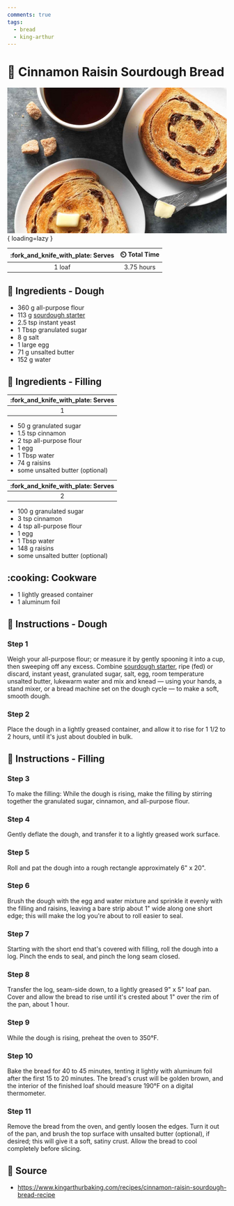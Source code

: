 ```yaml
---
comments: true
tags:
  - bread
  - king-arthur
---
```

# :bread: Cinnamon Raisin Sourdough Bread

![Cinnamon Raisin Sourdough Bread][1]{ loading=lazy }

| :fork_and_knife_with_plate: Serves | :timer_clock: Total Time |
|:----------------------------------:|:-----------------------: |
| 1 loaf | 3.75 hours |

## :salt: Ingredients - Dough

- 360 g all-purpose flour
- 113 g [sourdough starter][2]
- 2.5 tsp instant yeast
- 1 Tbsp granulated sugar
- 8 g salt
- 1 large egg
- 71 g unsalted butter
- 152 g water

## :salt: Ingredients - Filling

| :fork_and_knife_with_plate: Serves |
|:----------------------------------:|
| 1 |

- 50 g granulated sugar
- 1.5 tsp cinnamon
- 2 tsp all-purpose flour
- 1 egg
- 1 Tbsp water
- 74 g raisins
- some unsalted butter (optional)

| :fork_and_knife_with_plate: Serves |
|:----------------------------------:|
| 2 |

- 100 g granulated sugar
- 3 tsp cinnamon
- 4 tsp all-purpose flour
- 1 egg
- 1 Tbsp water
- 148 g raisins
- some unsalted butter (optional)

## :cooking: Cookware

- 1 lightly greased container
- 1 aluminum foil

## :pencil: Instructions - Dough

### Step 1

Weigh your all-purpose flour; or measure it by gently spooning it into a cup, then sweeping off any excess.
Combine [sourdough starter][2], ripe (fed) or discard, instant yeast, granulated sugar, salt, egg, room temperature
unsalted butter, lukewarm water and mix and knead — using your hands, a stand mixer, or a bread machine set on the
dough cycle — to make a soft, smooth dough.

### Step 2

Place the dough in a lightly greased container, and allow it to rise for 1 1/2 to 2 hours, until it's just about doubled
in bulk.

## :pencil: Instructions - Filling

### Step 3

To make the filling: While the dough is rising, make the filling by stirring together the granulated sugar, cinnamon,
and all-purpose flour.

### Step 4

Gently deflate the dough, and transfer it to a lightly greased work surface.

### Step 5

Roll and pat the dough into a rough rectangle approximately 6" x 20".

### Step 6

Brush the dough with the egg and water mixture and sprinkle it evenly with the filling and raisins, leaving a bare strip
about 1" wide along one short edge; this will make the log you're about to roll easier to seal.

### Step 7

Starting with the short end that's covered with filling, roll the dough into a log. Pinch the ends to seal, and pinch
the long seam closed.

### Step 8

Transfer the log, seam-side down, to a lightly greased 9" x 5" loaf pan. Cover and allow the bread to rise until it's
crested about 1" over the rim of the pan, about 1 hour.

### Step 9

While the dough is rising, preheat the oven to 350°F.

### Step 10

Bake the bread for 40 to 45 minutes, tenting it lightly with aluminum foil after the first 15 to 20 minutes. The bread's
crust will be golden brown, and the interior of the finished loaf should measure 190°F on a digital thermometer.

### Step 11

Remove the bread from the oven, and gently loosen the edges. Turn it out of the pan, and brush the top surface with
unsalted butter (optional), if desired; this will give it a soft, satiny crust. Allow the bread to cool completely
before slicing.

## :link: Source

- <https://www.kingarthurbaking.com/recipes/cinnamon-raisin-sourdough-bread-recipe>

[1]: <../assets/images/cinnamon-raisin-sourdough-bread.jpg>
[2]: <../ingredients/sourdough-starter.md>
